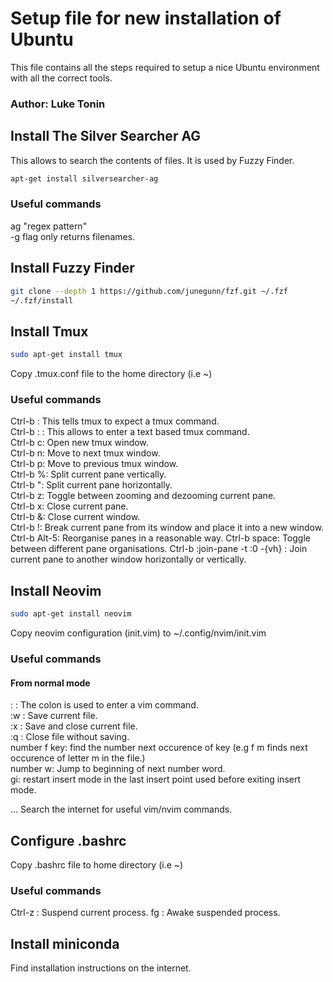 # Setup file for new installation of Ubuntu

This file contains all the steps required to setup a nice Ubuntu environment with all the correct tools.

### Author: Luke Tonin


## Install The Silver Searcher AG
This allows to search the contents of files. It is used by Fuzzy Finder.
```bash
apt-get install silversearcher-ag
```

### Useful commands
ag "regex pattern"  
-g flag only returns filenames.

## Install Fuzzy Finder

``` bash
git clone --depth 1 https://github.com/junegunn/fzf.git ~/.fzf
~/.fzf/install
```

## Install Tmux
``` bash
sudo apt-get install tmux
```

Copy .tmux.conf file to the home directory (i.e ~)

### Useful commands
Ctrl-b : This tells tmux to expect a tmux command.  
Ctrl-b : : This allows to enter a text based tmux command.  
Ctrl-b c: Open new tmux window.  
Ctrl-b n: Move to next tmux window.  
Ctrl-b p: Move to previous tmux window.  
Ctrl-b %: Split current pane vertically.  
Ctrl-b ": Split current pane horizontally.  
Ctrl-b z: Toggle between zooming and dezooming current pane.  
Ctrl-b x: Close current pane.  
Ctrl-b &: Close current window.  
Ctrl-b !: Break current pane from its window and place it into a new window.  
Ctrl-b Alt-5: Reorganise panes in a reasonable way.
Ctrl-b space: Toggle between different pane organisations.
Ctrl-b :join-pane -t :0 -{vh} : Join current pane to another window horizontally or vertically.


## Install Neovim
``` bash
sudo apt-get install neovim
```

Copy neovim configuration (init.vim) to ~/.config/nvim/init.vim

### Useful commands
#### From normal mode
: : The colon is used to enter a vim command.   
:w : Save current file.  
:x : Save and close current file.  
:q : Close file without saving.  
number f key: find the number next occurence of key (e.g f m finds next occurence of letter m in the file.)  
number w: Jump to beginning of next number word.  
gi: restart insert mode in the last insert point used before exiting insert mode.  

... Search the internet for useful vim/nvim commands.  

## Configure .bashrc
Copy .bashrc file to home directory (i.e ~)

### Useful commands
Ctrl-z : Suspend current process.
fg : Awake suspended process.

## Install miniconda
Find installation instructions on the internet.

